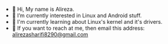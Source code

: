 - 👋 Hi, My name is Alireza.
- 👀 I’m currently interested in Linux and Android stuff.
- 🌱 I'm currently learning about Linux's kernel and it's drivers.
- 📧 If you want to reach at me, then email this address: alirezasharifi8290@gmail.com
<!---
AlirezaSharifi8290/AlirezaSharifi8290 is a ✨ special ✨ repository because its `README.md` (this file) appears on your GitHub profile.
You can click the Preview link to take a look at your changes.
--->
